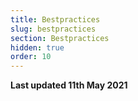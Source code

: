```yaml
---
title: Bestpractices
slug: bestpractices
section: Bestpractices
hidden: true
order: 10
---
```


**Last updated 11th May 2021**

